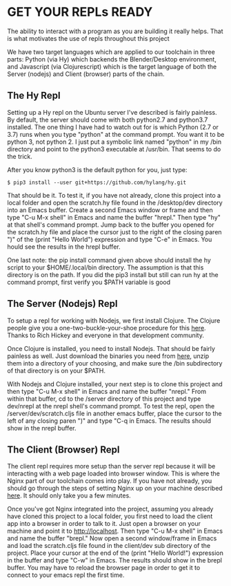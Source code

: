 <h1>GET YOUR REPLs READY</h1>
<p>The ability to interact with a program as you are building it really helps.  That is what motivates the use of repls 
throughout this project</p>

<p>We have two target languages which are applied to our toolchain in three parts:  Python (via Hy) which backends the Blender/Desktop environment, and Javascript (via Clojurescript) which is the target language of both the Server (nodejs) and Client (browser) parts of the chain. </p>

<h2>The Hy Repl</h2>
<p>Setting up a Hy repl on the Ubuntu server I've described is fairly painless.  By default, the server should come with both python2.7 and python3.7 installed.  The one thing I have had to watch out for is which Python (2.7 or 3.7) runs when you type "python"
at the command prompt.  You want it to be python 3, not python 2.  I just put a symbolic link named "python" in my /bin directory and point to the python3 executable at /usr/bin.  That seems to do the trick.</p>

<p>After you know python3 is the default python for you, just type: </p> 
<pre><code>$ pip3 install --user git+https://github.com/hylang/hy.git </code></pre>

<p>That should be it.  To test it, if you have not already, clone this project into a local folder and open the scratch.hy file found in the /desktop/dev directory into an Emacs buffer. Create a second Emacs window or frame and then type "C-u M-x shell" in Emacs and name the buffer "hrepl." Then type "hy" at that shell's command prompt. Jump back to the buffer you opened for the scratch.hy file and place the cursor just to the right of the closing paren ")" of the (print "Hello World") expression and type "C-e" in Emacs. You hould see the results in the hrepl buffer.</p>

<p>One last note: the pip install command given above should install the hy script to your $HOME/.local/bin directory.  The assumption is that this directory is on the path.  If you did the pip3 install but still can run hy at the command prompt, first verify you $PATH variable is good</p>

<h2>The Server (Nodejs) Repl</h2>

<p>To setup a repl for working with Nodejs, we first install Clojure.  The Clojure people give you a one-two-buckle-your-shoe procedure 
for this <a href="https://clojure.org/guides/getting_started#_installation_on_linux">here</a>.  Thanks to Rich Hickey and everyone in that development community.  </p>

<p>Once Clojure is installed, you need to install Nodejs.  That should be fairly painless as well. Just download the binaries you need from <a href="https://nodejs.org/en/download/">here</a>, unzip them into a directory of your choosing, and make sure the /bin subdirectory of that directory is on your $PATH. </p>

<p>With Nodejs and Clojure installed, your next step is to clone this project and then type "C-u M-x shell" in Emacs and name the buffer 
"nrepl."  From within that buffer, cd to the /server directory of this project and type dev/nrepl at the nrepl shell's command prompt.  To test the repl, open the /server/dev/scratch.cljs file in another emacs buffer, place the cursor to the left of any closing paren ")" and type "C-q in Emacs.  The results should show in the nrepl buffer.</p>

<h2>The Client (Browser) Repl</h2>

<p>The client repl requires more setup than the server repl because it will be interacting with a web page loaded into browser window.  This is where the Nginx part of our toolchain comes into play.  If you have not already, you should go through the steps of setting Nginx up on your machine described <a href="https://github.com/tecumsehcommunications/StarlinkViewer/tree/master/server#installing-nginx">here</a>.  It should only take you a few minutes.</p>

Once you've got Nginx integrated into the project, assuming you already have cloned this project to a local folder, you first need to load the client app into a browser in order to talk to it.  Just open a browser on your machine and point it to <a href="http://localhost">http://localhost</a>.  Then type "C-u M-x shell" in Emacs and name the buffer "brepl."  Now open a second window/frame in Emacs and load the scratch.cljs file found in the client/dev sub directory of the project.  Place your cursor at the end of the (print "Hello World!") expression in the buffer and type "C-w" in Emacs.  The results should show in the brepl buffer.  You may have to reload the browser page in order to get it to connect to your emacs repl the first time.</p> 
